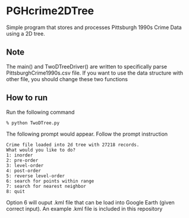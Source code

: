 # PGHcrime2DTree
Simple program that stores and processes Pittsburgh 1990s Crime Data using a 2D tree.
## Note
The main() and TwoDTreeDriver() are written to specifically parse PittsburghCrime1990s.csv file. If you want to use the data structure with other file, you should change these two functions
## How to run
Run the following command

`% python TwoDTree.py`

The following prompt would appear. Follow the prompt instruction
```
Crime file loaded into 2d tree with 27218 records.
What would you like to do?
1: inorder
2: pre-order
3: level-order
4: post-order
5: reverse level-order
6: search for points within range
7: search for nearest neighbor
8: quit
```

Option 6 will ouput .kml file that can be load into Google Earth (given correct input). An example .kml file is included in this repository
